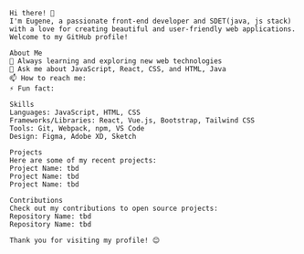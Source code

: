     Hi there! 👋
    I'm Eugene, a passionate front-end developer and SDET(java, js stack) with a love for creating beautiful and user-friendly web applications. Welcome to my GitHub profile!

    About Me
    🌱 Always learning and exploring new web technologies
    💬 Ask me about JavaScript, React, CSS, and HTML, Java
    📫 How to reach me: 
    ⚡ Fun fact: 
    
    Skills
    Languages: JavaScript, HTML, CSS
    Frameworks/Libraries: React, Vue.js, Bootstrap, Tailwind CSS
    Tools: Git, Webpack, npm, VS Code
    Design: Figma, Adobe XD, Sketch
    
    Projects
    Here are some of my recent projects:
    Project Name: tbd
    Project Name: tbd 
    Project Name: tbd
    
    Contributions
    Check out my contributions to open source projects:
    Repository Name: tbd
    Repository Name: tbd
    
    Thank you for visiting my profile! 😊
